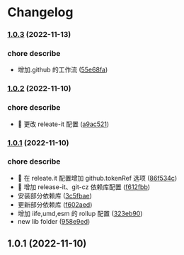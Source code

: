 # Changelog

### [1.0.3](https://github.com/MoonCheung/the-library/compare/v1.0.2...v1.0.3) (2022-11-13)

### chore describe

- 增加.github 的工作流 ([55e68fa](https://github.com/MoonCheung/the-library/commit/55e68fad64c5b23b1ce2bafe1a19596793d8abe4))

### [1.0.2](https://github.com/MoonCheung/the-library/compare/1.0.1...v1.0.2) (2022-11-10)

### chore describe

- 🤖 更改 releate-it 配置 ([a9ac521](https://github.com/MoonCheung/the-library/commit/a9ac5216861a965274addac7d28478a7fe25ff87))

### [1.0.1](https://github.com/MoonCheung/the-library/compare/958e9ede9e04db629039b73f89e23fd9ca76552b...1.0.1) (2022-11-10)

### chore describe

- 🤖 在 releate.it 配置增加 github.tokenRef 选项 ([86f534c](https://github.com/MoonCheung/the-library/commit/86f534c1b58edcd702dba318c5569031795b2ada))
- 🤖 增加 release-it、git-cz 依赖库配置 ([f612fbb](https://github.com/MoonCheung/the-library/commit/f612fbb2c5ebbd5451da4ca31db66bb72a3d04ae))
- 安装部分依赖库 ([3c5fbae](https://github.com/MoonCheung/the-library/commit/3c5fbae5beb0eab747c73be90bb5e1e3dd5d3f4e))
- 更新部分依赖库 ([f602aed](https://github.com/MoonCheung/the-library/commit/f602aed274a22b594b41eeec5d3133634545c566))
- 增加 iife,umd,esm 的 rollup 配置 ([323eb90](https://github.com/MoonCheung/the-library/commit/323eb901fc0024e8c5777caa232ad0498a433f6a))
- new lib folder ([958e9ed](https://github.com/MoonCheung/the-library/commit/958e9ede9e04db629039b73f89e23fd9ca76552b))

## 1.0.1 (2022-11-10)
